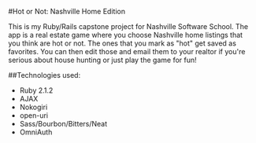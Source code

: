 #Hot or Not: Nashville Home Edition

This is my Ruby/Rails capstone project for Nashville Software School.
The app is a real estate game where you choose Nashville home listings that you think are hot or not.
The ones that you mark as "hot" get saved as favorites.
You can then edit those and email them to your realtor
if you're serious about house hunting or just play the game for fun!

##Technologies used:
- Ruby 2.1.2
- AJAX
- Nokogiri
- open-uri
- Sass/Bourbon/Bitters/Neat
- OmniAuth
